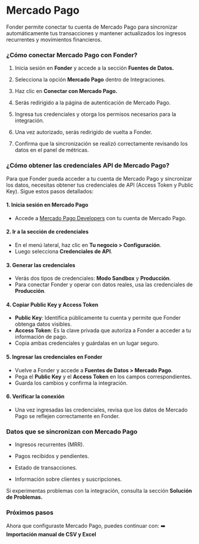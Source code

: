 # Mercado Pago

Fonder permite conectar tu cuenta de Mercado Pago para sincronizar automáticamente tus transacciones y mantener actualizados los ingresos recurrentes y movimientos financieros.

### ¿Cómo conectar Mercado Pago con Fonder?

1. Inicia sesión en **Fonder** y accede a la sección **Fuentes de Datos.**

2. Selecciona la opción **Mercado Pago** dentro de Integraciones.

3. Haz clic en **Conectar con Mercado Pago.**

4. Serás redirigido a la página de autenticación de Mercado Pago.

5. Ingresa tus credenciales y otorga los permisos necesarios para la integración.

6. Una vez autorizado, serás redirigido de vuelta a Fonder.

7. Confirma que la sincronización se realizó correctamente revisando los datos en el panel de métricas.

### ¿Cómo obtener las credenciales API de Mercado Pago?

Para que Fonder pueda acceder a tu cuenta de Mercado Pago y sincronizar los datos, necesitas obtener tus credenciales de API (Access Token y Public Key). Sigue estos pasos detallados:

#### 1. Inicia sesión en Mercado Pago
- Accede a [Mercado Pago Developers](https://www.mercadopago.com) con tu cuenta de Mercado Pago.

#### 2. Ir a la sección de credenciales
- En el menú lateral, haz clic en **Tu negocio > Configuración**.
- Luego selecciona **Credenciales de API**.

#### 3. Generar las credenciales
- Verás dos tipos de credenciales: **Modo Sandbox** y **Producción**.
- Para conectar Fonder y operar con datos reales, usa las credenciales de **Producción**.

#### 4. Copiar Public Key y Access Token
- **Public Key**: Identifica públicamente tu cuenta y permite que Fonder obtenga datos visibles.
- **Access Token**: Es la clave privada que autoriza a Fonder a acceder a tu información de pago.
- Copia ambas credenciales y guárdalas en un lugar seguro.

#### 5. Ingresar las credenciales en Fonder
- Vuelve a Fonder y accede a **Fuentes de Datos > Mercado Pago**.
- Pega el **Public Key** y el **Access Token** en los campos correspondientes.
- Guarda los cambios y confirma la integración.

#### 6. Verificar la conexión
- Una vez ingresadas las credenciales, revisa que los datos de Mercado Pago se reflejen correctamente en Fonder.

### Datos que se sincronizan con Mercado Pago

- Ingresos recurrentes (MRR).

- Pagos recibidos y pendientes.

- Estado de transacciones.

- Información sobre clientes y suscripciones.

Si experimentas problemas con la integración, consulta la sección **Solución de Problemas.**

### Próximos pasos

Ahora que configuraste Mercado Pago, puedes continuar con: ➡️ **Importación manual de CSV y Excel**

